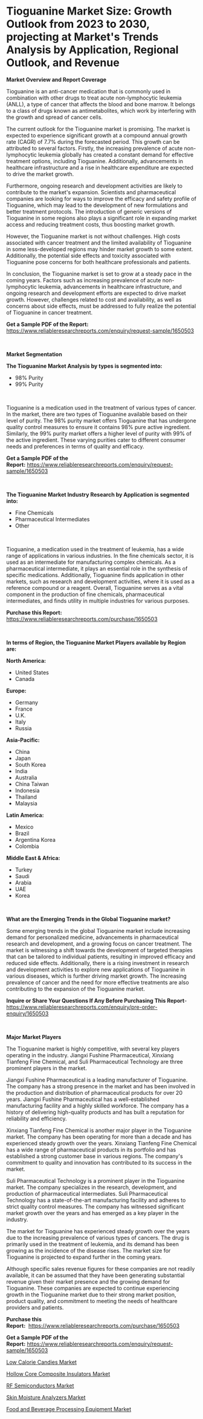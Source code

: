<p><h1>Tioguanine Market Size: Growth Outlook from 2023 to 2030, projecting at Market's Trends Analysis by Application, Regional Outlook, and Revenue</h1></p><p><strong>Market Overview and Report Coverage</strong></p>
<p><p>Tioguanine is an anti-cancer medication that is commonly used in combination with other drugs to treat acute non-lymphocytic leukemia (ANLL), a type of cancer that affects the blood and bone marrow. It belongs to a class of drugs known as antimetabolites, which work by interfering with the growth and spread of cancer cells.</p><p>The current outlook for the Tioguanine market is promising. The market is expected to experience significant growth at a compound annual growth rate (CAGR) of 7.7% during the forecasted period. This growth can be attributed to several factors. Firstly, the increasing prevalence of acute non-lymphocytic leukemia globally has created a constant demand for effective treatment options, including Tioguanine. Additionally, advancements in healthcare infrastructure and a rise in healthcare expenditure are expected to drive the market growth.</p><p>Furthermore, ongoing research and development activities are likely to contribute to the market's expansion. Scientists and pharmaceutical companies are looking for ways to improve the efficacy and safety profile of Tioguanine, which may lead to the development of new formulations and better treatment protocols. The introduction of generic versions of Tioguanine in some regions also plays a significant role in expanding market access and reducing treatment costs, thus boosting market growth.</p><p>However, the Tioguanine market is not without challenges. High costs associated with cancer treatment and the limited availability of Tioguanine in some less-developed regions may hinder market growth to some extent. Additionally, the potential side effects and toxicity associated with Tioguanine pose concerns for both healthcare professionals and patients.</p><p>In conclusion, the Tioguanine market is set to grow at a steady pace in the coming years. Factors such as increasing prevalence of acute non-lymphocytic leukemia, advancements in healthcare infrastructure, and ongoing research and development efforts are expected to drive market growth. However, challenges related to cost and availability, as well as concerns about side effects, must be addressed to fully realize the potential of Tioguanine in cancer treatment.</p></p>
<p><strong>Get a Sample PDF of the Report:</strong> <a href="https://www.reliableresearchreports.com/enquiry/request-sample/1650503">https://www.reliableresearchreports.com/enquiry/request-sample/1650503</a></p>
<p>&nbsp;</p>
<p><strong>Market Segmentation</strong></p>
<p><strong>The Tioguanine Market Analysis by types is segmented into:</strong></p>
<p><ul><li>98% Purity</li><li>99% Purity</li></ul></p>
<p>&nbsp;</p>
<p><p>Tioguanine is a medication used in the treatment of various types of cancer. In the market, there are two types of Tioguanine available based on their level of purity. The 98% purity market offers Tioguanine that has undergone quality control measures to ensure it contains 98% pure active ingredient. Similarly, the 99% purity market offers a higher level of purity with 99% of the active ingredient. These varying purities cater to different consumer needs and preferences in terms of quality and efficacy.</p></p>
<p><strong>Get a Sample PDF of the Report:</strong>&nbsp;<a href="https://www.reliableresearchreports.com/enquiry/request-sample/1650503">https://www.reliableresearchreports.com/enquiry/request-sample/1650503</a></p>
<p>&nbsp;</p>
<p><strong>The Tioguanine Market Industry Research by Application is segmented into:</strong></p>
<p><ul><li>Fine Chemicals</li><li>Pharmaceutical Intermediates</li><li>Other</li></ul></p>
<p>&nbsp;</p>
<p><p>Tioguanine, a medication used in the treatment of leukemia, has a wide range of applications in various industries. In the fine chemicals sector, it is used as an intermediate for manufacturing complex chemicals. As a pharmaceutical intermediate, it plays an essential role in the synthesis of specific medications. Additionally, Tioguanine finds application in other markets, such as research and development activities, where it is used as a reference compound or a reagent. Overall, Tioguanine serves as a vital component in the production of fine chemicals, pharmaceutical intermediates, and finds utility in multiple industries for various purposes.</p></p>
<p><strong>Purchase this Report:</strong>&nbsp; <a href="https://www.reliableresearchreports.com/purchase/1650503">https://www.reliableresearchreports.com/purchase/1650503</a></p>
<p>&nbsp;</p>
<p><strong>In terms of Region, the Tioguanine Market Players available by Region are:</strong></p>
<p>
    <p> <strong> North America: </strong>
        <ul>
            <li>United States</li>
            <li>Canada</li>
        </ul>
        </p> 
    <p> <strong> Europe: </strong>
        <ul>
            <li>Germany</li>
            <li>France</li>
            <li>U.K.</li>
            <li>Italy</li>
            <li>Russia</li>
        </ul>
        </p> 
    <p> <strong> Asia-Pacific: </strong>
        <ul>
            <li>China</li>
            <li>Japan</li>
            <li>South Korea</li>
            <li>India</li>
            <li>Australia</li>
            <li>China Taiwan</li>
            <li>Indonesia</li>
            <li>Thailand</li>
            <li>Malaysia</li>
        </ul>
        </p> 
    <p> <strong> Latin America: </strong>
        <ul>
            <li>Mexico</li>
            <li>Brazil</li>
            <li>Argentina Korea</li>
            <li>Colombia</li>
        </ul>
        </p> 
    <p> <strong> Middle East & Africa: </strong>
        <ul>
            <li>Turkey</li>
            <li>Saudi</li>
            <li>Arabia</li>
            <li>UAE</li>
            <li>Korea</li>
        </ul>
    </p>
    </p>
<p>&nbsp;</p>
<p><strong>What are the Emerging Trends in the Global Tioguanine market?</strong></p>
<p><p>Some emerging trends in the global Tioguanine market include increasing demand for personalized medicine, advancements in pharmaceutical research and development, and a growing focus on cancer treatment. The market is witnessing a shift towards the development of targeted therapies that can be tailored to individual patients, resulting in improved efficacy and reduced side effects. Additionally, there is a rising investment in research and development activities to explore new applications of Tioguanine in various diseases, which is further driving market growth. The increasing prevalence of cancer and the need for more effective treatments are also contributing to the expansion of the Tioguanine market.</p></p>
<p><strong>Inquire or Share Your Questions If Any Before Purchasing This Report</strong>- <a href="https://www.reliableresearchreports.com/enquiry/pre-order-enquiry/1650503">https://www.reliableresearchreports.com/enquiry/pre-order-enquiry/1650503</a></p>
<p>&nbsp;</p>
<p><strong>Major Market Players</strong></p>
<p><p>The Tioguanine market is highly competitive, with several key players operating in the industry. Jiangxi Fushine Pharmaceutical, Xinxiang Tianfeng Fine Chemical, and Suli Pharmaceutical Technology are three prominent players in the market.</p><p>Jiangxi Fushine Pharmaceutical is a leading manufacturer of Tioguanine. The company has a strong presence in the market and has been involved in the production and distribution of pharmaceutical products for over 20 years. Jiangxi Fushine Pharmaceutical has a well-established manufacturing facility and a highly skilled workforce. The company has a history of delivering high-quality products and has built a reputation for reliability and efficiency.</p><p>Xinxiang Tianfeng Fine Chemical is another major player in the Tioguanine market. The company has been operating for more than a decade and has experienced steady growth over the years. Xinxiang Tianfeng Fine Chemical has a wide range of pharmaceutical products in its portfolio and has established a strong customer base in various regions. The company's commitment to quality and innovation has contributed to its success in the market.</p><p>Suli Pharmaceutical Technology is a prominent player in the Tioguanine market. The company specializes in the research, development, and production of pharmaceutical intermediates. Suli Pharmaceutical Technology has a state-of-the-art manufacturing facility and adheres to strict quality control measures. The company has witnessed significant market growth over the years and has emerged as a key player in the industry.</p><p>The market for Tioguanine has experienced steady growth over the years due to the increasing prevalence of various types of cancers. The drug is primarily used in the treatment of leukemia, and its demand has been growing as the incidence of the disease rises. The market size for Tioguanine is projected to expand further in the coming years.</p><p>Although specific sales revenue figures for these companies are not readily available, it can be assumed that they have been generating substantial revenue given their market presence and the growing demand for Tioguanine. These companies are expected to continue experiencing growth in the Tioguanine market due to their strong market position, product quality, and commitment to meeting the needs of healthcare providers and patients.</p></p>
<p><strong>Purchase this Report:</strong>&nbsp;&nbsp;<a href="https://www.reliableresearchreports.com/purchase/1650503">https://www.reliableresearchreports.com/purchase/1650503</a></p>
<p></p>
<p><strong>Get a Sample PDF of the Report:</strong>&nbsp;<a href="https://www.reliableresearchreports.com/enquiry/request-sample/1650503">https://www.reliableresearchreports.com/enquiry/request-sample/1650503</a></p>
<p><p><a href="https://medium.com/@bank.build.unity/low-calorie-candies-market-competitive-analysis-market-trends-and-forecast-to-2030-7080e260d30a">Low Calorie Candies Market</a></p><p><a href="https://medium.com/@peatebilly85475/hollow-core-composite-insulators-market-insights-into-market-cagr-market-trends-and-growth-3ebfa26bf739">Hollow Core Composite Insulators Market</a></p><p><a href="https://medium.com/@yashreports27/rf-semiconductors-market-size-and-market-trends-complete-industry-overview-2023-to-2030-00a7e4581303">RF Semiconductors Market</a></p><p><a href="https://medium.com/@shivay151299/skin-moisture-analyzers-market-comprehensive-assessment-by-type-application-and-geography-ab4216f3264d">Skin Moisture Analyzers Market</a></p><p><a href="https://medium.com/@rombilly2345/food-and-beverage-processing-equipment-market-size-cagr-trends-2024-2030-303c89684a07">Food and Beverage Processing Equipment Market</a></p></p>